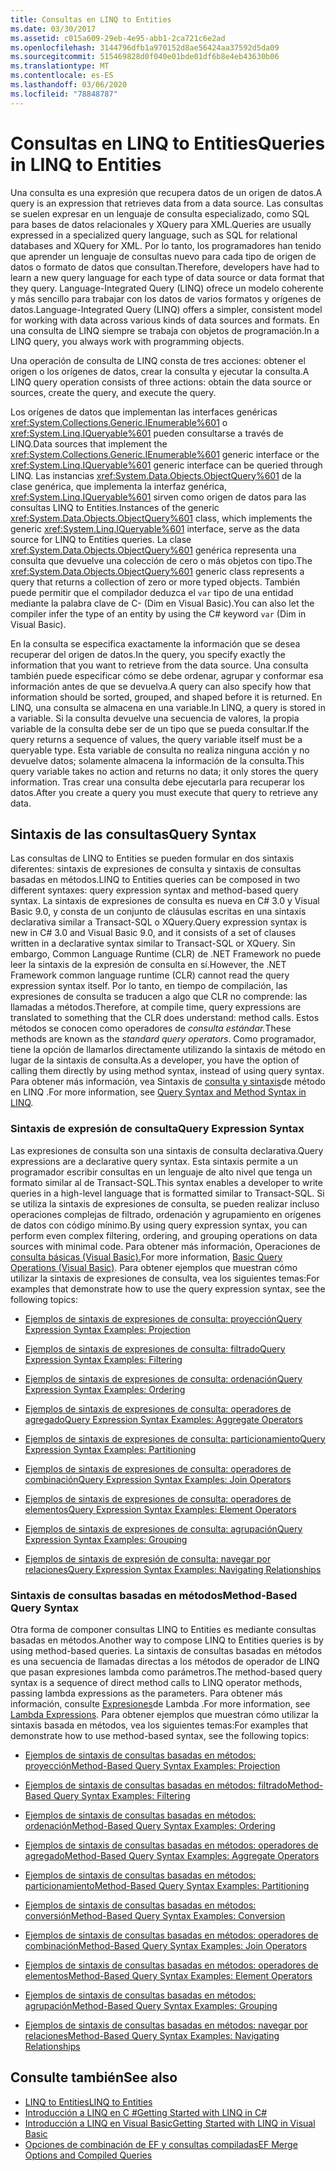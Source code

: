 ```yaml
---
title: Consultas en LINQ to Entities
ms.date: 03/30/2017
ms.assetid: c015a609-29eb-4e95-abb1-2ca721c6e2ad
ms.openlocfilehash: 3144796dfb1a970152d8ae56424aa37592d5da09
ms.sourcegitcommit: 515469828d0f040e01bde01df6b8e4eb43630b06
ms.translationtype: MT
ms.contentlocale: es-ES
ms.lasthandoff: 03/06/2020
ms.locfileid: "78848787"
---
```

# <a name="queries-in-linq-to-entities"></a><span data-ttu-id="7371a-102">Consultas en LINQ to Entities</span><span class="sxs-lookup"><span data-stu-id="7371a-102">Queries in LINQ to Entities</span></span>
<span data-ttu-id="7371a-103">Una consulta es una expresión que recupera datos de un origen de datos.</span><span class="sxs-lookup"><span data-stu-id="7371a-103">A query is an expression that retrieves data from a data source.</span></span> <span data-ttu-id="7371a-104">Las consultas se suelen expresar en un lenguaje de consulta especializado, como SQL para bases de datos relacionales y XQuery para XML.</span><span class="sxs-lookup"><span data-stu-id="7371a-104">Queries are usually expressed in a specialized query language, such as SQL for relational databases and XQuery for XML.</span></span> <span data-ttu-id="7371a-105">Por lo tanto, los programadores han tenido que aprender un lenguaje de consultas nuevo para cada tipo de origen de datos o formato de datos que consultan.</span><span class="sxs-lookup"><span data-stu-id="7371a-105">Therefore, developers have had to learn a new query language for each type of data source or data format that they query.</span></span> <span data-ttu-id="7371a-106">Language-Integrated Query (LINQ) ofrece un modelo coherente y más sencillo para trabajar con los datos de varios formatos y orígenes de datos.</span><span class="sxs-lookup"><span data-stu-id="7371a-106">Language-Integrated Query (LINQ) offers a simpler, consistent model for working with data across various kinds of data sources and formats.</span></span> <span data-ttu-id="7371a-107">En una consulta de LINQ siempre se trabaja con objetos de programación.</span><span class="sxs-lookup"><span data-stu-id="7371a-107">In a LINQ query, you always work with programming objects.</span></span>  
  
 <span data-ttu-id="7371a-108">Una operación de consulta de LINQ consta de tres acciones: obtener el origen o los orígenes de datos, crear la consulta y ejecutar la consulta.</span><span class="sxs-lookup"><span data-stu-id="7371a-108">A LINQ query operation consists of three actions: obtain the data source or sources, create the query, and execute the query.</span></span>  
  
 <span data-ttu-id="7371a-109">Los orígenes de datos que implementan las interfaces genéricas <xref:System.Collections.Generic.IEnumerable%601> o <xref:System.Linq.IQueryable%601> pueden consultarse a través de LINQ.</span><span class="sxs-lookup"><span data-stu-id="7371a-109">Data sources that implement the <xref:System.Collections.Generic.IEnumerable%601> generic interface or the <xref:System.Linq.IQueryable%601> generic interface can be queried through LINQ.</span></span> <span data-ttu-id="7371a-110">Las instancias <xref:System.Data.Objects.ObjectQuery%601> de la clase genérica, que implementa la interfaz genérica, <xref:System.Linq.IQueryable%601> sirven como origen de datos para las consultas LINQ to Entities.</span><span class="sxs-lookup"><span data-stu-id="7371a-110">Instances of the generic <xref:System.Data.Objects.ObjectQuery%601> class, which implements the generic <xref:System.Linq.IQueryable%601> interface, serve as the data source for LINQ to Entities queries.</span></span> <span data-ttu-id="7371a-111">La clase <xref:System.Data.Objects.ObjectQuery%601> genérica representa una consulta que devuelve una colección de cero o más objetos con tipo.</span><span class="sxs-lookup"><span data-stu-id="7371a-111">The <xref:System.Data.Objects.ObjectQuery%601> generic class represents a query that returns a collection of zero or more typed objects.</span></span> <span data-ttu-id="7371a-112">También puede permitir que el compilador deduzca el `var` tipo de una entidad mediante la palabra clave de C- (Dim en Visual Basic).</span><span class="sxs-lookup"><span data-stu-id="7371a-112">You can also let the compiler infer the type of an entity by using the C# keyword `var` (Dim in Visual Basic).</span></span>  
  
 <span data-ttu-id="7371a-113">En la consulta se especifica exactamente la información que se desea recuperar del origen de datos.</span><span class="sxs-lookup"><span data-stu-id="7371a-113">In the query, you specify exactly the information that you want to retrieve from the data source.</span></span> <span data-ttu-id="7371a-114">Una consulta también puede especificar cómo se debe ordenar, agrupar y conformar esa información antes de que se devuelva.</span><span class="sxs-lookup"><span data-stu-id="7371a-114">A query can also specify how that information should be sorted, grouped, and shaped before it is returned.</span></span> <span data-ttu-id="7371a-115">En LINQ, una consulta se almacena en una variable.</span><span class="sxs-lookup"><span data-stu-id="7371a-115">In LINQ, a query is stored in a variable.</span></span> <span data-ttu-id="7371a-116">Si la consulta devuelve una secuencia de valores, la propia variable de la consulta debe ser de un tipo que se pueda consultar.</span><span class="sxs-lookup"><span data-stu-id="7371a-116">If the query returns a sequence of values, the query variable itself must be a queryable type.</span></span> <span data-ttu-id="7371a-117">Esta variable de consulta no realiza ninguna acción y no devuelve datos; solamente almacena la información de la consulta.</span><span class="sxs-lookup"><span data-stu-id="7371a-117">This query variable takes no action and returns no data; it only stores the query information.</span></span> <span data-ttu-id="7371a-118">Tras crear una consulta debe ejecutarla para recuperar los datos.</span><span class="sxs-lookup"><span data-stu-id="7371a-118">After you create a query you must execute that query to retrieve any data.</span></span>  
  
## <a name="query-syntax"></a><span data-ttu-id="7371a-119">Sintaxis de las consultas</span><span class="sxs-lookup"><span data-stu-id="7371a-119">Query Syntax</span></span>  
 <span data-ttu-id="7371a-120">Las consultas de LINQ to Entities se pueden formular en dos sintaxis diferentes: sintaxis de expresiones de consulta y sintaxis de consultas basadas en métodos.</span><span class="sxs-lookup"><span data-stu-id="7371a-120">LINQ to Entities queries can be composed in two different syntaxes: query expression syntax and method-based query syntax.</span></span> <span data-ttu-id="7371a-121">La sintaxis de expresiones de consulta es nueva en C# 3.0 y Visual Basic 9.0, y consta de un conjunto de cláusulas escritas en una sintaxis declarativa similar a Transact-SQL o XQuery.</span><span class="sxs-lookup"><span data-stu-id="7371a-121">Query expression syntax is new in C# 3.0 and Visual Basic 9.0, and it consists of a set of clauses written in a declarative syntax similar to Transact-SQL or XQuery.</span></span> <span data-ttu-id="7371a-122">Sin embargo, Common Language Runtime (CLR) de .NET Framework no puede leer la sintaxis de la expresión de consulta en sí.</span><span class="sxs-lookup"><span data-stu-id="7371a-122">However, the .NET Framework common language runtime (CLR) cannot read the query expression syntax itself.</span></span> <span data-ttu-id="7371a-123">Por lo tanto, en tiempo de compilación, las expresiones de consulta se traducen a algo que CLR no comprende: las llamadas a métodos.</span><span class="sxs-lookup"><span data-stu-id="7371a-123">Therefore, at compile time, query expressions are translated to something that the CLR does understand: method calls.</span></span> <span data-ttu-id="7371a-124">Estos métodos se conocen como operadores de *consulta estándar.*</span><span class="sxs-lookup"><span data-stu-id="7371a-124">These methods are known as the *standard query operators*.</span></span> <span data-ttu-id="7371a-125">Como programador, tiene la opción de llamarlos directamente utilizando la sintaxis de método en lugar de la sintaxis de consulta.</span><span class="sxs-lookup"><span data-stu-id="7371a-125">As a developer, you have the option of calling them directly by using method syntax, instead of using query syntax.</span></span> <span data-ttu-id="7371a-126">Para obtener más información, vea Sintaxis de [consulta y sintaxis](../../../../../csharp/programming-guide/concepts/linq/query-syntax-and-method-syntax-in-linq.md)de método en LINQ .</span><span class="sxs-lookup"><span data-stu-id="7371a-126">For more information, see [Query Syntax and Method Syntax in LINQ](../../../../../csharp/programming-guide/concepts/linq/query-syntax-and-method-syntax-in-linq.md).</span></span>  
  
### <a name="query-expression-syntax"></a><span data-ttu-id="7371a-127">Sintaxis de expresión de consulta</span><span class="sxs-lookup"><span data-stu-id="7371a-127">Query Expression Syntax</span></span>  
 <span data-ttu-id="7371a-128">Las expresiones de consulta son una sintaxis de consulta declarativa.</span><span class="sxs-lookup"><span data-stu-id="7371a-128">Query expressions are a declarative query syntax.</span></span> <span data-ttu-id="7371a-129">Esta sintaxis permite a un programador escribir consultas en un lenguaje de alto nivel que tenga un formato similar al de Transact-SQL.</span><span class="sxs-lookup"><span data-stu-id="7371a-129">This syntax enables a developer to write queries in a high-level language that is formatted similar to Transact-SQL.</span></span> <span data-ttu-id="7371a-130">Si se utiliza la sintaxis de expresiones de consulta, se pueden realizar incluso operaciones complejas de filtrado, ordenación y agrupamiento en orígenes de datos con código mínimo.</span><span class="sxs-lookup"><span data-stu-id="7371a-130">By using query expression syntax, you can perform even complex filtering, ordering, and grouping operations on data sources with minimal code.</span></span> <span data-ttu-id="7371a-131">Para obtener más información, Operaciones de [consulta básicas (Visual Basic).](../../../../../visual-basic/programming-guide/concepts/linq/basic-query-operations.md)</span><span class="sxs-lookup"><span data-stu-id="7371a-131">For more information, [Basic Query Operations (Visual Basic)](../../../../../visual-basic/programming-guide/concepts/linq/basic-query-operations.md).</span></span> <span data-ttu-id="7371a-132">Para obtener ejemplos que muestran cómo utilizar la sintaxis de expresiones de consulta, vea los siguientes temas:</span><span class="sxs-lookup"><span data-stu-id="7371a-132">For examples that demonstrate how to use the query expression syntax, see the following topics:</span></span>  
  
- [<span data-ttu-id="7371a-133">Ejemplos de sintaxis de expresiones de consulta: proyección</span><span class="sxs-lookup"><span data-stu-id="7371a-133">Query Expression Syntax Examples: Projection</span></span>](query-expression-syntax-examples-projection.md)  
  
- [<span data-ttu-id="7371a-134">Ejemplos de sintaxis de expresiones de consulta: filtrado</span><span class="sxs-lookup"><span data-stu-id="7371a-134">Query Expression Syntax Examples: Filtering</span></span>](query-expression-syntax-examples-filtering.md)  
  
- [<span data-ttu-id="7371a-135">Ejemplos de sintaxis de expresiones de consulta: ordenación</span><span class="sxs-lookup"><span data-stu-id="7371a-135">Query Expression Syntax Examples: Ordering</span></span>](query-expression-syntax-examples-ordering.md)  
  
- [<span data-ttu-id="7371a-136">Ejemplos de sintaxis de expresiones de consulta: operadores de agregado</span><span class="sxs-lookup"><span data-stu-id="7371a-136">Query Expression Syntax Examples: Aggregate Operators</span></span>](query-expression-syntax-examples-aggregate-operators.md)  
  
- [<span data-ttu-id="7371a-137">Ejemplos de sintaxis de expresiones de consulta: particionamiento</span><span class="sxs-lookup"><span data-stu-id="7371a-137">Query Expression Syntax Examples: Partitioning</span></span>](query-expression-syntax-examples-partitioning.md)  
  
- [<span data-ttu-id="7371a-138">Ejemplos de sintaxis de expresiones de consulta: operadores de combinación</span><span class="sxs-lookup"><span data-stu-id="7371a-138">Query Expression Syntax Examples: Join Operators</span></span>](query-expression-syntax-examples-join-operators.md)  
  
- [<span data-ttu-id="7371a-139">Ejemplos de sintaxis de expresiones de consulta: operadores de elementos</span><span class="sxs-lookup"><span data-stu-id="7371a-139">Query Expression Syntax Examples: Element Operators</span></span>](query-expression-syntax-examples-element-operators.md)  
  
- [<span data-ttu-id="7371a-140">Ejemplos de sintaxis de expresiones de consulta: agrupación</span><span class="sxs-lookup"><span data-stu-id="7371a-140">Query Expression Syntax Examples: Grouping</span></span>](query-expression-syntax-examples-grouping.md)  
  
- [<span data-ttu-id="7371a-141">Ejemplos de sintaxis de expresión de consulta: navegar por relaciones</span><span class="sxs-lookup"><span data-stu-id="7371a-141">Query Expression Syntax Examples: Navigating Relationships</span></span>](query-expression-syntax-examples-navigating-relationships.md)  
  
### <a name="method-based-query-syntax"></a><span data-ttu-id="7371a-142">Sintaxis de consultas basadas en métodos</span><span class="sxs-lookup"><span data-stu-id="7371a-142">Method-Based Query Syntax</span></span>  
 <span data-ttu-id="7371a-143">Otra forma de componer consultas LINQ to Entities es mediante consultas basadas en métodos.</span><span class="sxs-lookup"><span data-stu-id="7371a-143">Another way to compose LINQ to Entities queries is by using method-based queries.</span></span> <span data-ttu-id="7371a-144">La sintaxis de consultas basadas en métodos es una secuencia de llamadas directas a los métodos de operador de LINQ que pasan expresiones lambda como parámetros.</span><span class="sxs-lookup"><span data-stu-id="7371a-144">The method-based query syntax is a sequence of direct method calls to LINQ operator methods, passing lambda expressions as the parameters.</span></span> <span data-ttu-id="7371a-145">Para obtener más información, consulte [Expresiones](../../../../../csharp/programming-guide/statements-expressions-operators/lambda-expressions.md)de Lambda .</span><span class="sxs-lookup"><span data-stu-id="7371a-145">For more information, see [Lambda Expressions](../../../../../csharp/programming-guide/statements-expressions-operators/lambda-expressions.md).</span></span> <span data-ttu-id="7371a-146">Para obtener ejemplos que muestran cómo utilizar la sintaxis basada en métodos, vea los siguientes temas:</span><span class="sxs-lookup"><span data-stu-id="7371a-146">For examples that demonstrate how to use method-based syntax, see the following topics:</span></span>  
  
- [<span data-ttu-id="7371a-147">Ejemplos de sintaxis de consultas basadas en métodos: proyección</span><span class="sxs-lookup"><span data-stu-id="7371a-147">Method-Based Query Syntax Examples: Projection</span></span>](method-based-query-syntax-examples-projection.md)  
  
- [<span data-ttu-id="7371a-148">Ejemplos de sintaxis de consultas basadas en métodos: filtrado</span><span class="sxs-lookup"><span data-stu-id="7371a-148">Method-Based Query Syntax Examples: Filtering</span></span>](method-based-query-syntax-examples-filtering.md)  
  
- [<span data-ttu-id="7371a-149">Ejemplos de sintaxis de consultas basadas en métodos: ordenación</span><span class="sxs-lookup"><span data-stu-id="7371a-149">Method-Based Query Syntax Examples: Ordering</span></span>](method-based-query-syntax-examples-ordering.md)  
  
- [<span data-ttu-id="7371a-150">Ejemplos de sintaxis de consultas basadas en métodos: operadores de agregado</span><span class="sxs-lookup"><span data-stu-id="7371a-150">Method-Based Query Syntax Examples: Aggregate Operators</span></span>](method-based-query-syntax-examples-aggregate-operators.md)  
  
- [<span data-ttu-id="7371a-151">Ejemplos de sintaxis de consultas basadas en métodos: particionamiento</span><span class="sxs-lookup"><span data-stu-id="7371a-151">Method-Based Query Syntax Examples: Partitioning</span></span>](method-based-query-syntax-examples-partitioning.md)  
  
- [<span data-ttu-id="7371a-152">Ejemplos de sintaxis de consultas basadas en métodos: conversión</span><span class="sxs-lookup"><span data-stu-id="7371a-152">Method-Based Query Syntax Examples: Conversion</span></span>](method-based-query-syntax-examples-conversion.md)  
  
- [<span data-ttu-id="7371a-153">Ejemplos de sintaxis de consultas basadas en métodos: operadores de combinación</span><span class="sxs-lookup"><span data-stu-id="7371a-153">Method-Based Query Syntax Examples: Join Operators</span></span>](method-based-query-syntax-examples-join-operators.md)  
  
- [<span data-ttu-id="7371a-154">Ejemplos de sintaxis de consultas basadas en métodos: operadores de elementos</span><span class="sxs-lookup"><span data-stu-id="7371a-154">Method-Based Query Syntax Examples: Element Operators</span></span>](method-based-query-syntax-examples-element-operators.md)  
  
- [<span data-ttu-id="7371a-155">Ejemplos de sintaxis de consultas basadas en métodos: agrupación</span><span class="sxs-lookup"><span data-stu-id="7371a-155">Method-Based Query Syntax Examples: Grouping</span></span>](method-based-query-syntax-examples-grouping.md)  
  
- [<span data-ttu-id="7371a-156">Ejemplos de sintaxis de consultas basadas en métodos: navegar por relaciones</span><span class="sxs-lookup"><span data-stu-id="7371a-156">Method-Based Query Syntax Examples: Navigating Relationships</span></span>](method-based-query-syntax-examples-navigating-relationships.md)  
  
## <a name="see-also"></a><span data-ttu-id="7371a-157">Consulte también</span><span class="sxs-lookup"><span data-stu-id="7371a-157">See also</span></span>

- [<span data-ttu-id="7371a-158">LINQ to Entities</span><span class="sxs-lookup"><span data-stu-id="7371a-158">LINQ to Entities</span></span>](linq-to-entities.md)
- [<span data-ttu-id="7371a-159">Introducción a LINQ en C #</span><span class="sxs-lookup"><span data-stu-id="7371a-159">Getting Started with LINQ in C#</span></span>](../../../../../csharp/programming-guide/concepts/linq/index.md)
- [<span data-ttu-id="7371a-160">Introducción a LINQ en Visual Basic</span><span class="sxs-lookup"><span data-stu-id="7371a-160">Getting Started with LINQ in Visual Basic</span></span>](../../../../../visual-basic/programming-guide/concepts/linq/getting-started-with-linq.md)
- [<span data-ttu-id="7371a-161">Opciones de combinación de EF y consultas compiladas</span><span class="sxs-lookup"><span data-stu-id="7371a-161">EF Merge Options and Compiled Queries</span></span>](https://docs.microsoft.com/archive/blogs/dsimmons/ef-merge-options-and-compiled-queries)
